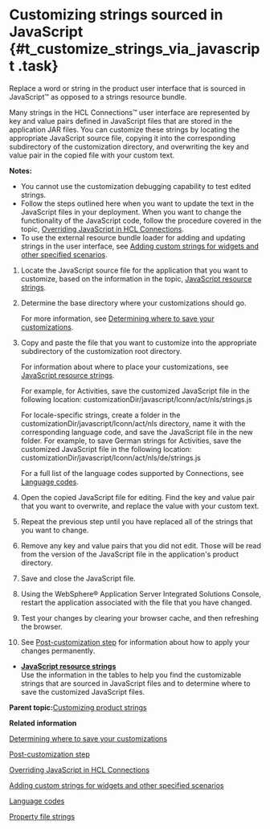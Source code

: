 # Customizing strings sourced in JavaScript {#t_customize_strings_via_javascript .task}

Replace a word or string in the product user interface that is sourced in JavaScript™ as opposed to a strings resource bundle.

Many strings in the HCL Connections™ user interface are represented by key and value pairs defined in JavaScript files that are stored in the application JAR files. You can customize these strings by locating the appropriate JavaScript source file, copying it into the corresponding subdirectory of the customization directory, and overwriting the key and value pair in the copied file with your custom text.

**Notes:**

-   You cannot use the customization debugging capability to test edited strings.
-   Follow the steps outlined here when you want to update the text in the JavaScript files in your deployment. When you want to change the functionality of the JavaScript code, follow the procedure covered in the topic, [Overriding JavaScript in HCL Connections](t_customize_override_js.md).
-   To use the external resource bundle loader for adding and updating strings in the user interface, see [Adding custom strings for widgets and other specified scenarios](t_admin_profiles_add_custom_strings.md).

1.  Locate the JavaScript source file for the application that you want to customize, based on the information in the topic, [JavaScript resource strings](r_customize_js_files.md).

2.  Determine the base directory where your customizations should go.

    For more information, see [Determining where to save your customizations](t_customize_find_custom_directory.md).

3.  Copy and paste the file that you want to customize into the appropriate subdirectory of the customization root directory.

    For information about where to place your customizations, see [JavaScript resource strings](r_customize_js_files.md).

    For example, for Activities, save the customized JavaScript file in the following location: customizationDir/javascript/lconn/act/nls/strings.js

    For locale-specific strings, create a folder in the customizationDir/javascript/lconn/act/nls directory, name it with the corresponding language code, and save the JavaScript file in the new folder. For example, to save German strings for Activities, save the customized JavaScript file in the following location: customizationDir/javascript/lconn/act/nls/de/strings.js

    For a full list of the language codes supported by Connections, see [Language codes](r_customize_lang_codes.md).

4.  Open the copied JavaScript file for editing. Find the key and value pair that you want to overwrite, and replace the value with your custom text.

5.  Repeat the previous step until you have replaced all of the strings that you want to change.

6.  Remove any key and value pairs that you did not edit. Those will be read from the version of the JavaScript file in the application's product directory.

7.  Save and close the JavaScript file.

8.  Using the WebSphere® Application Server Integrated Solutions Console, restart the application associated with the file that you have changed.

9.  Test your changes by clearing your browser cache, and then refreshing the browser.

10. See [Post-customization step](t_admin_common_customize_postreq.md) for information about how to apply your changes permanently.


-   **[JavaScript resource strings](../customize/r_customize_js_files.md)**  
Use the information in the tables to help you find the customizable strings that are sourced in JavaScript files and to determine where to save the customized JavaScript files.

**Parent topic:**[Customizing product strings](../customize/t_customize_strings_global.md)

**Related information**  


[Determining where to save your customizations](../customize/t_customize_find_custom_directory.md)

[Post-customization step](../customize/t_admin_common_customize_postreq.md)

[Overriding JavaScript in HCL Connections](../customize/t_customize_override_js.md)

[Adding custom strings for widgets and other specified scenarios](../customize/t_admin_profiles_add_custom_strings.md)

[Language codes](../customize/r_customize_lang_codes.md)

[Property file strings](../customize/r_customize_properties_files.md)

